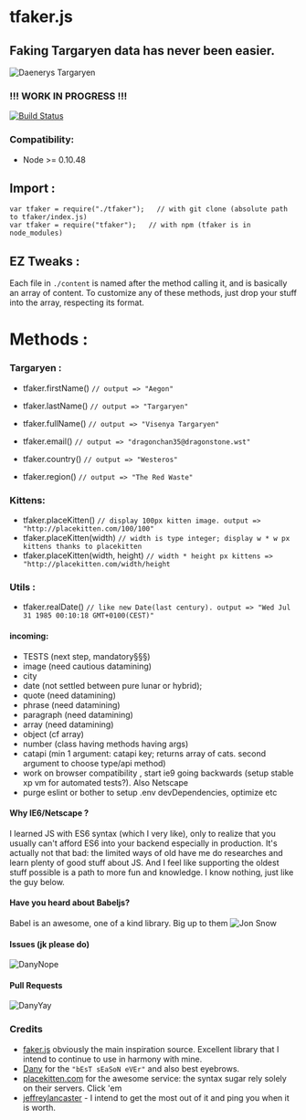 # tfaker.js
## Faking Targaryen data has never been easier. 
![Daenerys Targaryen](https://i.ibb.co/FJcDwz2/Ciwa-MU5-Ws-AAFgdc.jpg)
### !!! WORK IN PROGRESS !!!
[![Build Status](https://travis-ci.org/TheRealBarenziah/tfaker.js.svg?branch=master)](https://travis-ci.org/TheRealBarenziah/tfaker.js)
### Compatibility:
- Node >= 0.10.48

## Import : 
```
var tfaker = require("./tfaker");   // with git clone (absolute path to tfaker/index.js)
var tfaker = require("tfaker");   // with npm (tfaker is in node_modules)   
```
## EZ Tweaks :
Each file in `./content` is named after the method calling it, and is basically an array of content. To customize any of these methods, just drop your stuff into the array, respecting its format.

# Methods :
### Targaryen :  
- tfaker.firstName() `// output => "Aegon"`
- tfaker.lastName() `// output => "Targaryen"`
- tfaker.fullName() `// output => "Visenya Targaryen"`
- tfaker.email() `// output => "dragonchan35@dragonstone.wst"`

- tfaker.country() `// output => "Westeros"`
- tfaker.region() `// output => "The Red Waste"`
### Kittens: 
- tfaker.placeKitten() `// display 100px kitten image. output => "http://placekitten.com/100/100"`
- tfaker.placeKitten(width) `// width is type integer; display w * w px kittens thanks to placekitten`
- tfaker.placeKitten(width, height) `// width * height px kittens => "http://placekitten.com/width/height`
### Utils :
- tfaker.realDate() `// like new Date(last century). output => "Wed Jul 31 1985 00:10:18 GMT+0100(CEST)"`

#### incoming: 
- TESTS (next step, mandatory§§§)
- image (need cautious datamining)
- city
- date (not settled between pure lunar or hybrid);
- quote (need datamining)
- phrase (need datamining)
- paragraph (need datamining)
- array (need datamining)
- object (cf array)
- number (class having methods having args)
- catapi (min 1 argument: catapi key; returns array of cats. second argument to choose type/api method)
- work on browser compatibility , start ie9 going backwards (setup stable xp vm for automated tests?). Also Netscape
- purge eslint or bother to setup .env devDependencies, optimize etc

#### Why IE6/Netscape  ?
I learned JS with ES6 syntax (which I very like), only to realize that you usually can't afford ES6 into your backend especially in production. It's actually not that bad: the limited ways of old have me do researches and learn plenty of good stuff about JS. And I feel like supporting the oldest stuff possible is a path to more fun and knowledge. I know nothing, just like the guy below.

#### Have you heard about Babeljs?
Babel is an awesome, one of a kind library. Big up to them
![Jon Snow](https://i.ibb.co/LSGFXR2/dunwanit.png)
#### Issues (jk please do)
![DanyNope](https://i.ibb.co/4Y2wP6Y/danuBad.jpg)
#### Pull Requests
![DanyYay](https://i.ibb.co/R9dYJDr/danyGood.jpg)
### Credits
- [faker.js][1] obviously the main inspiration source. Excellent library that I intend to continue to use in harmony with mine.
- [Dany][2] for the `"bEsT sEaSoN eVEr"` and also best eyebrows.
- [placekitten.com][3] for the awesome service: the syntax sugar rely solely on their servers. Click 'em
- [jeffreylancaster][4] - I intend to get the most out of it and ping you when it is worth.

[1]: https://github.com/marak/Faker.js/
[2]: https://www.instagram.com/emilia_clarke/
[3]: http://placekitten.com/
[4]: https://github.com/jeffreylancaster/game-of-thrones